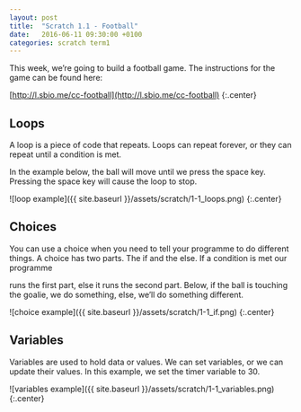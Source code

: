 ```yaml
---
layout: post
title:  "Scratch 1.1 - Football"
date:   2016-06-11 09:30:00 +0100
categories: scratch term1
---
```

This week, we’re going to build a football game. The instructions for the game can be found here:

[http://l.sbio.me/cc-football](http://l.sbio.me/cc-football)
{:.center}

## Loops
A loop is a piece of code that repeats. Loops can repeat forever, or they can repeat until a condition is met.

In the example below, the ball will move until we press the space key. Pressing the space key will cause the loop to stop.

![loop example]({{ site.baseurl }}/assets/scratch/1-1_loops.png)
{:.center}

## Choices
You can use a choice when you need to tell your programme to do different things. A choice has two parts. The if and the else. If a condition is met our programme

runs the first part, else it runs the second part. Below, if  the ball is touching the goalie, we do something, else, we’ll do something different.

![choice example]({{ site.baseurl }}/assets/scratch/1-1_if.png)
{:.center}

## Variables
Variables are used to hold data or values. We can set variables, or we can update their values. In this example, we set the timer variable to 30.

![variables example]({{ site.baseurl }}/assets/scratch/1-1_variables.png)
{:.center}
